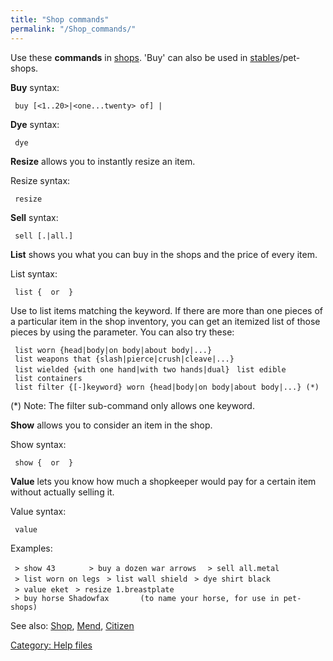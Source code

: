```yaml
---
title: "Shop commands"
permalink: "/Shop_commands/"
---
```


Use these **commands** in [shops](shop "wikilink"). 'Buy' can also be
used in [stables](stable "wikilink")/pet-shops.

**Buy** syntax:

` buy [<1..20>|<one...twenty> of] `<keyword>`|`<number>

**Dye** syntax:

` dye `<keyword>` `<colour>

**Resize** allows you to instantly resize an item.

Resize syntax:

` resize `<name>

**Sell** syntax:

` sell [`<number>`.|all.]`<keyword>

**List** shows you what you can buy in the shops and the price of every
item.

List syntax:

` list { `<keywords>` or `<number>` }`

Use <keyword> to list items matching the keyword. If there are more than
one pieces of a particular item in the shop inventory, you can get an
itemized list of those pieces by using the <number> parameter. You can
also try these:

` list worn {head|body|on body|about body|...}`
` list weapons that {slash|pierce|crush|cleave|...}`
` list wielded {with one hand|with two hands|dual}`
` list edible`
` list containers`
` list filter {[-]keyword} worn {head|body|on body|about body|...} (*)`

(\*) Note: The filter sub-command only allows one keyword.

**Show** allows you to consider an item in the shop.

Show syntax:

` show { `<keywords>` or `<number>` }`

**Value** lets you know how much a shopkeeper would pay for a certain
item without actually selling it.

Value syntax:

` value `<name>

Examples:

` > show 43      `
` > buy a dozen war arrows `
` > sell all.metal`
` > list worn on legs`
` > list wall shield`
` > dye shirt black`
` > value eket`
` > resize 1.breastplate`
` > buy horse Shadowfax       (to name your horse, for use in pet-shops)`

See also: [Shop](Shop "wikilink"), [Mend](Mend "wikilink"),
[Citizen](Citizen "wikilink")

[Category: Help files](Category:_Help_files "wikilink")